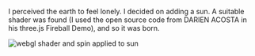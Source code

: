 I perceived the earth to feel lonely.  I decided on adding a sun.  A suitable shader was found (I used the open source code from DARIEN ACOSTA in his three.js Fireball Demo), and so it was born.

![webgl shader and spin applied to sun](https://raw.githubusercontent.com/craftfortress/devart-template/master/project_images/animation.gif)
